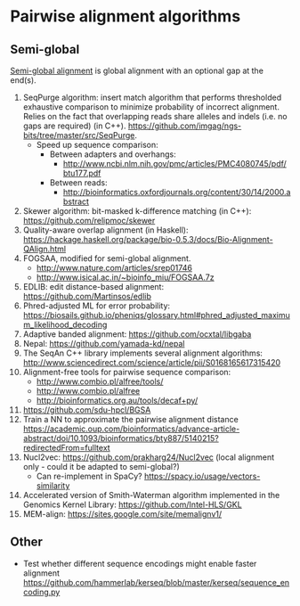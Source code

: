 # Pairwise alignment algorithms

## Semi-global

[Semi-global alignment](
http://www.bioinf.uni-freiburg.de/Lehre/Courses/2013_SS/V_Bioinformatik_1/lecture4.pdf) is global alignment with an optional gap at the end(s).

1. SeqPurge algorithm: insert match algorithm that performs thresholded exhaustive
   comparison to minimize probability of incorrect alignment. Relies on the fact that
   overlapping reads share alleles and indels (i.e. no gaps are required) (in C++).
   https://github.com/imgag/ngs-bits/tree/master/src/SeqPurge.
   * Speed up sequence comparison:
     * Between adapters and overhangs:
       * http://www.ncbi.nlm.nih.gov/pmc/articles/PMC4080745/pdf/btu177.pdf
     * Between reads:
       * http://bioinformatics.oxfordjournals.org/content/30/14/2000.abstract
2. Skewer algorithm: bit-masked k-difference matching (in C++): https://github.com/relipmoc/skewer
3. Quality-aware overlap alignment (in Haskell): https://hackage.haskell.org/package/bio-0.5.3/docs/Bio-Alignment-QAlign.html
4. FOGSAA, modified for semi-global alignment.
   * http://www.nature.com/articles/srep01746
   * http://www.isical.ac.in/~bioinfo_miu/FOGSAA.7z
5. EDLIB: edit distance-based alignment: https://github.com/Martinsos/edlib
6. Phred-adjusted ML for error probability:
https://biosails.github.io/pheniqs/glossary.html#phred_adjusted_maximum_likelihood_decoding
7. Adaptive banded alignment: https://github.com/ocxtal/libgaba
8. Nepal: https://github.com/yamada-kd/nepal
9. The SeqAn C++ library implements several alignment algorithms:
http://www.sciencedirect.com/science/article/pii/S0168165617315420
10. Alignment-free tools for pairwise sequence comparison:
    * http://www.combio.pl/alfree/tools/
    * http://www.combio.pl/alfree
    * http://bioinformatics.org.au/tools/decaf+py/
11. https://github.com/sdu-hpcl/BGSA
12. Train a NN to approximate the pairwise alignment distance
https://academic.oup.com/bioinformatics/advance-article-abstract/doi/10.1093/bioinformatics/bty887/5140215?redirectedFrom=fulltext
13. Nucl2vec: https://github.com/prakharg24/Nucl2vec (local alignment only - could
it be adapted to semi-global?)
    * Can re-implement in SpaCy? https://spacy.io/usage/vectors-similarity
14. Accelerated version of Smith-Waterman algorithm implemented in the Genomics
Kernel Library: https://github.com/Intel-HLS/GKL
15. MEM-align: https://sites.google.com/site/memalignv1/

## Other

* Test whether different sequence encodings might enable faster alignment
https://github.com/hammerlab/kerseq/blob/master/kerseq/sequence_encoding.py
